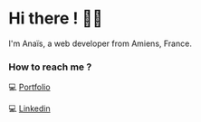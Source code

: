 # Hi there ! 👋🏻

I'm Anaïs, a web developer from Amiens, France.

### How to reach me ?

💻 [Portfolio](https://anachqt.github.io/React-CV/)

💻 [Linkedin](https://www.linkedin.com/in/ana%C3%AFs-choquet/)


<!--
**AnaChqt/AnaChqt** is a ✨ _special_ ✨ repository because its `README.md` (this file) appears on your GitHub profile.

Here are some ideas to get you started:

- 🔭 I’m currently working on ...
- 🌱 I’m currently learning ...
- 👯 I’m looking to collaborate on ...
- 🤔 I’m looking for help with ...
- 💬 Ask me about ...
- 📫 How to reach me: ...
- 😄 Pronouns: ...
- ⚡ Fun fact: ...
-->
